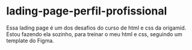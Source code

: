 # lading-page-perfil-profissional
Essa lading page é um dos desafios do curso de html e css da origamid.
Estou fazendo ela sozinho, para treinar o meu html e css, seguindo um 
template do Figma.